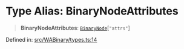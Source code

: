 # Type Alias: BinaryNodeAttributes

> **BinaryNodeAttributes**: [`BinaryNode`](BinaryNode.md)\[`"attrs"`\]

Defined in: [src/WABinary/types.ts:14](https://github.com/Fokusdotid/bail/blob/99acc683da8779d62a0509bb4108fdb35cb2b061/src/WABinary/types.ts#L14)
